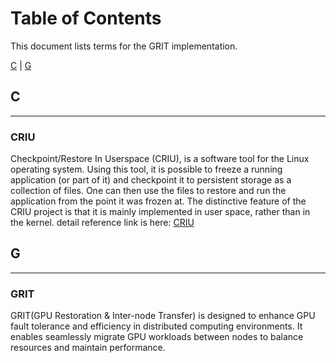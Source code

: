 # Table of Contents

This document lists terms for the GRIT implementation.

[C](#C) | [G](#G)

## C
---

### CRIU

Checkpoint/Restore In Userspace (CRIU), is a software tool for the Linux operating system. Using this tool, it is possible to freeze a running application (or part of it) and checkpoint it to persistent storage as a collection of files. One can then use the files to restore and run the application from the point it was frozen at. The distinctive feature of the CRIU project is that it is mainly implemented in user space, rather than in the kernel. detail reference link is here: [CRIU](https://en.wikipedia.org/wiki/CRIU)

## G
---

### GRIT

GRIT(GPU Restoration & Inter-node Transfer) is designed to enhance GPU fault tolerance and efficiency in distributed computing environments. It enables seamlessly migrate GPU workloads between nodes to balance resources and maintain performance.